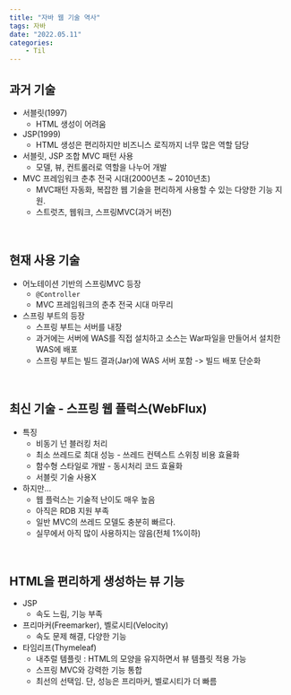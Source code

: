 ```yaml
---
title: "자바 웹 기술 역사"
tags: 자바
date: "2022.05.11"
categories: 
    - Til
---
```


## 과거 기술
- 서블릿(1997)
    - HTML 생성이 어려움
- JSP(1999)
    - HTML 생성은 편리하지만 비즈니스 로직까지 너무 많은 역할 담당
- 서블릿, JSP 조합 MVC 패턴 사용
    - 모델, 뷰, 컨트롤러로 역할을 나누어 개발
- MVC 프레임워크 춘추 전국 시대(2000년초 ~ 2010년초)
    - MVC패턴 자동화, 복잡한 웹 기술을 편리하게 사용할 수 있는 다양한 기능 지원.
    - 스트럿츠, 웹워크, 스프링MVC(과거 버전)

<br>

## 현재 사용 기술
- 어노테이션 기반의 스프링MVC 등장
    - `@Controller`
    - MVC 프레임워크의 춘추 전국 시대 마무리
- 스프링 부트의 등장
    - 스프링 부트는 서버를 내장
    - 과거에는 서버에 WAS를 직접 설치하고 소스는 War파일을 만들어서 설치한 WAS에 배포
    - 스프링 부트는 빌드 결과(Jar)에 WAS 서버 포함 -> 빌드 배포 단순화

<br>

## 최신 기술 - 스프링 웹 플럭스(WebFlux)
- 특징
    - 비동기 넌 블러킹 처리
    - 최소 쓰레드로 최대 성능 - 쓰레드 컨텍스트 스위칭 비용 효율화
    - 함수형 스타일로 개발 - 동시처리 코드 효율화
    - 서블릿 기술 사용X
- 하지만...
    - 웹 플럭스는 기술적 난이도 매우 높음
    - 아직은 RDB 지원 부족
    - 일반 MVC의 쓰레드 모델도 충분히 빠르다.
    - 실무에서 아직 많이 사용하지는 않음(전체 1%이하)

<br>

## HTML을 편리하게 생성하는 뷰 기능
- JSP
    - 속도 느림, 기능 부족
- 프리마커(Freemarker), 벨로시티(Velocity)
    - 속도 문제 해결, 다양한 기능
- 타임리프(Thymeleaf)
    - 내추럴 템플릿 : HTML의 모양을 유지하면서 뷰 템플릿 적용 가능
    - 스프링 MVC와 강력한 기능 통합
    - 최선의 선택임. 단, 성능은 프리마커, 벨로시티가 더 빠름

